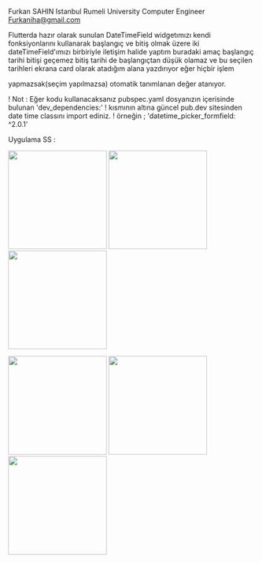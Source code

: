  Furkan SAHIN
  Istanbul Rumeli University
  Computer Engineer
  Furkaniha@gmail.com


  Flutterda hazır olarak sunulan DateTimeField widgetımızı kendi fonksiyonlarını kullanarak 
  başlangıç ve bitiş olmak üzere iki dateTimeField'ımızı birbiriyle iletişim halide yaptım 
  buradaki amaç başlangıç tarihi bitişi geçemez bitiş tarihi de başlangıçtan düşük olamaz 
  ve bu seçilen tarihleri ekrana card olarak atadığım alana yazdırıyor eğer hiçbir işlem

  yapmazsak(seçim yapılmazsa) otomatik tanımlanan değer atanıyor. 

  ! Not : Eğer kodu kullanacaksanız pubspec.yaml dosyanızın içerisinde bulunan 'dev_dependencies:' 
  ! kısmının altına güncel pub.dev sitesinden date time classını import ediniz. 
  ! örneğin ; 'datetime_picker_formfield: ^2.0.1'

Uygulama SS :

<img src="https://user-images.githubusercontent.com/64619552/184891331-193de812-02f2-4f4b-b03b-ad06f9d096bc.png" width="200" /> <img src="https://user-images.githubusercontent.com/64619552/184892030-57b15f47-8330-4ef0-b8e8-6dade5be99d3.png" width="200" />  <img src="https://user-images.githubusercontent.com/64619552/184891336-4ed9f77f-2ed5-46fb-b33a-1f8480adafdf.png" width="200" />

<img src="https://user-images.githubusercontent.com/64619552/184891340-56e50af3-265a-40ea-afe8-4c433c565107.png" width="200" /> <img src="https://user-images.githubusercontent.com/64619552/184891342-b75fbbb3-fc43-4778-81bd-c38de0848235.png" width="200" />  <img src="https://user-images.githubusercontent.com/64619552/184891325-a9023344-86be-4865-ab64-c12447e9d9c6.png" width="200" />
